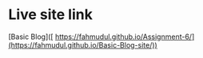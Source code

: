 # Live site link
[Basic Blog]([ https://fahmudul.github.io/Assignment-6/](https://fahmudul.github.io/Basic-Blog-site/))
